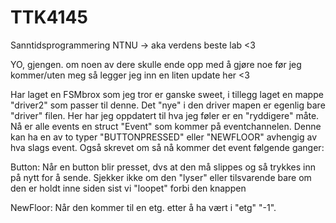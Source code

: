 # TTK4145

Sanntidsprogrammering NTNU -> aka verdens beste lab <3

YO, gjengen. om noen av dere skulle ende opp med å gjøre noe før jeg kommer/uten meg så legger jeg inn en liten update her <3
 
Har laget en FSMbrox som jeg tror er ganske sweet, i tillegg laget en mappe "driver2" som passer til denne. Det "nye" i den driver mapen er egenlig bare "driver" filen. Her har jeg oppdatert til hva jeg føler er en "ryddigere" måte. Nå er alle events en struct "Event" som kommer på eventchannelen. Denne kan ha en av to typer "BUTTONPRESSED" eller "NEWFLOOR" avhengig av hva slags event. Også skrevet om så nå kommer det event følgende ganger:

Button: Når en button blir presset, dvs at den må slippes og så trykkes inn på nytt for å sende. Sjekker ikke om den "lyser" eller tilsvarende bare om den er holdt inne siden sist vi "loopet" forbi den knappen

NewFloor: Når den kommer til en etg. etter å ha vært i "etg" "-1". 